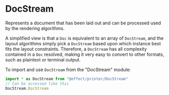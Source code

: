 # DocStream

Represents a document that has been laid out and can be processed used by the
rendering algorithms.

A simplified view is that a `Doc` is equivalent to an array of `DocStream`,
and the layout algorithms simply pick a `DocStream` based upon which instance
best fits the layout constraints. Therefore, a `DocStream` has all complexity
contained in a `Doc` resolved, making it very easy to convert to other
formats, such as plaintext or terminal output.

To import and use `DocStream` from the "DocStream" module:

```ts
import * as DocStream from "@effect/printer/DocStream"
// Can be accessed like this
DocStream.DocStream
```
